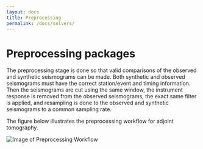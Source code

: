 ```yaml
---
layout: docs
title: Preprocessing
permalink: /docs/solvers/
---
```


# Preprocessing packages

The preprocessing stage is done so that valid comparisons of the observed and synthetic seismograms can be made.
Both synthetic and observed seismograms must have the correct station/event and timing information.
Then the seismograms are cut using the same window, the instrument response is removed from the observed seismograms, the exact same filter is applied, and resampling is done to the observed and synthetic seismograms to a common sampling rate.

The figure below illustrates the preprocessing workflow for adjoint tomography.

![Image of Preprocessing Workflow](https://github.com/SeisStar/SeisStar/blob/gh-pages/img/ASDF.png)
